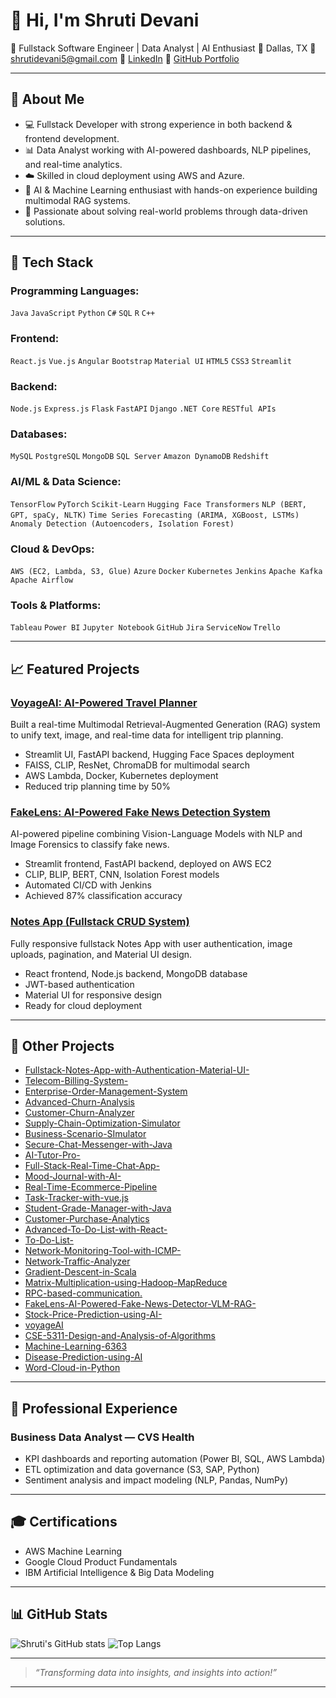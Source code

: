 # 👋 Hi, I'm Shruti Devani

🎯 Fullstack Software Engineer | Data Analyst | AI Enthusiast
📍 Dallas, TX
📩 [shrutidevani5@gmail.com](mailto:shrutidevani5@gmail.com)
🔗 [LinkedIn](https://www.linkedin.com/in/shruti-devani-7435031a6/)
🔗 [GitHub Portfolio](https://github.com/Shruti29044)

---

## 🚀 About Me

* 💻 Fullstack Developer with strong experience in both backend & frontend development.
* 📊 Data Analyst working with AI-powered dashboards, NLP pipelines, and real-time analytics.
* ☁️ Skilled in cloud deployment using AWS and Azure.
* 🤖 AI & Machine Learning enthusiast with hands-on experience building multimodal RAG systems.
* 🧠 Passionate about solving real-world problems through data-driven solutions.

---

## 🔧 Tech Stack

### Programming Languages:

`Java` `JavaScript` `Python` `C#` `SQL` `R` `C++`

### Frontend:

`React.js` `Vue.js` `Angular` `Bootstrap` `Material UI` `HTML5` `CSS3` `Streamlit`

### Backend:

`Node.js` `Express.js` `Flask` `FastAPI` `Django` `.NET Core` `RESTful APIs`

### Databases:

`MySQL` `PostgreSQL` `MongoDB` `SQL Server` `Amazon DynamoDB` `Redshift`

### AI/ML & Data Science:

`TensorFlow` `PyTorch` `Scikit-Learn` `Hugging Face Transformers` `NLP (BERT, GPT, spaCy, NLTK)`
`Time Series Forecasting (ARIMA, XGBoost, LSTMs)` `Anomaly Detection (Autoencoders, Isolation Forest)`

### Cloud & DevOps:

`AWS (EC2, Lambda, S3, Glue)` `Azure` `Docker` `Kubernetes` `Jenkins` `Apache Kafka` `Apache Airflow`

### Tools & Platforms:

`Tableau` `Power BI` `Jupyter Notebook` `GitHub` `Jira` `ServiceNow` `Trello`

---

## 📈 Featured Projects

### [VoyageAI: AI-Powered Travel Planner](https://github.com/Shruti29044/VoyageAI)

Built a real-time Multimodal Retrieval-Augmented Generation (RAG) system to unify text, image, and real-time data for intelligent trip planning.

* Streamlit UI, FastAPI backend, Hugging Face Spaces deployment
* FAISS, CLIP, ResNet, ChromaDB for multimodal search
* AWS Lambda, Docker, Kubernetes deployment
* Reduced trip planning time by 50%

### [FakeLens: AI-Powered Fake News Detection System](https://github.com/Shruti29044/FakeLens-AI-Powered-Fake-News-Detector-VLM-RAG-)

AI-powered pipeline combining Vision-Language Models with NLP and Image Forensics to classify fake news.

* Streamlit frontend, FastAPI backend, deployed on AWS EC2
* CLIP, BLIP, BERT, CNN, Isolation Forest models
* Automated CI/CD with Jenkins
* Achieved 87% classification accuracy

### [Notes App (Fullstack CRUD System)](https://github.com/Shruti29044/Fullstack-Notes-App-with-Authentication-Material-UI-)

Fully responsive fullstack Notes App with user authentication, image uploads, pagination, and Material UI design.

* React frontend, Node.js backend, MongoDB database
* JWT-based authentication
* Material UI for responsive design
* Ready for cloud deployment

---

## 🔗 Other Projects

* [Fullstack-Notes-App-with-Authentication-Material-UI-](https://github.com/Shruti29044/Fullstack-Notes-App-with-Authentication-Material-UI-)
* [Telecom-Billing-System-](https://github.com/Shruti29044/Telecom-Billing-System-)
* [Enterprise-Order-Management-System](https://github.com/Shruti29044/Enterprise-Order-Management-System)
* [Advanced-Churn-Analysis](https://github.com/Shruti29044/Advanced-Churn-Analysis)
* [Customer-Churn-Analyzer](https://github.com/Shruti29044/Customer-Churn-Analyzer)
* [Supply-Chain-Optimization-Simulator](https://github.com/Shruti29044/Supply-Chain-Optimization-Simulator)
* [Business-Scenario-SImulator](https://github.com/Shruti29044/Business-Scenario-SImulator)
* [Secure-Chat-Messenger-with-Java](https://github.com/Shruti29044/Secure-Chat-Messenger-with-Java)
* [AI-Tutor-Pro-](https://github.com/Shruti29044/AI-Tutor-Pro-)
* [Full-Stack-Real-Time-Chat-App-](https://github.com/Shruti29044/Full-Stack-Real-Time-Chat-App-)
* [Mood-Journal-with-AI-](https://github.com/Shruti29044/Mood-Journal-with-AI-)
* [Real-Time-Ecommerce-Pipeline](https://github.com/Shruti29044/Real-Time-Ecommerce-Pipeline)
* [Task-Tracker-with-vue.js](https://github.com/Shruti29044/Task-Tracker-with-vue.js)
* [Student-Grade-Manager-with-Java](https://github.com/Shruti29044/Student-Grade-Manager-with-Java)
* [Customer-Purchase-Analytics](https://github.com/Shruti29044/Customer-Purchase-Analytics)
* [Advanced-To-Do-List-with-React-](https://github.com/Shruti29044/Advanced-To-Do-List-with-React-)
* [To-Do-List-](https://github.com/Shruti29044/To-Do-List-)
* [Network-Monitoring-Tool-with-ICMP-](https://github.com/Shruti29044/Network-Monitoring-Tool-with-ICMP-)
* [Network-Traffic-Analyzer](https://github.com/Shruti29044/Network-Traffic-Analyzer)
* [Gradient-Descent-in-Scala](https://github.com/Shruti29044/Gradient-Descent-in-Scala)
* [Matrix-Multiplication-using-Hadoop-MapReduce](https://github.com/Shruti29044/Matrix-Multiplication-using-Hadoop-MapReduce)
* [RPC-based-communication.](https://github.com/Shruti29044/RPC-based-communication.)
* [FakeLens-AI-Powered-Fake-News-Detector-VLM-RAG-](https://github.com/Shruti29044/FakeLens-AI-Powered-Fake-News-Detector-VLM-RAG-)
* [Stock-Price-Prediction-using-AI-](https://github.com/Shruti29044/Stock-Price-Prediction-using-AI-)
* [voyageAI](https://github.com/Shruti29044/voyageAI)
* [CSE-5311-Design-and-Analysis-of-Algorithms](https://github.com/Shruti29044/CSE-5311-Design-and-Analysis-of-Algorithms)
* [Machine-Learning-6363](https://github.com/Shruti29044/Machine-Learning-6363)
* [Disease-Prediction-using-AI](https://github.com/Shruti29044/Disease-Prediction-using-AI)
* [Word-Cloud-in-Python](https://github.com/Shruti29044/Word-Cloud-in-Python)

---

## 💼 Professional Experience

### Business Data Analyst — CVS Health 

* KPI dashboards and reporting automation (Power BI, SQL, AWS Lambda)
* ETL optimization and data governance (S3, SAP, Python)
* Sentiment analysis and impact modeling (NLP, Pandas, NumPy)

---

## 🎓 Certifications

* AWS Machine Learning
* Google Cloud Product Fundamentals
* IBM Artificial Intelligence & Big Data Modeling

---

## 📊 GitHub Stats

![Shruti's GitHub stats](https://github-readme-stats.vercel.app/api?username=Shruti29044\&show_icons=true\&theme=radical)
![Top Langs](https://github-readme-stats.vercel.app/api/top-langs/?username=Shruti29044\&layout=compact)

---

> *“Transforming data into insights, and insights into action!”*

---

